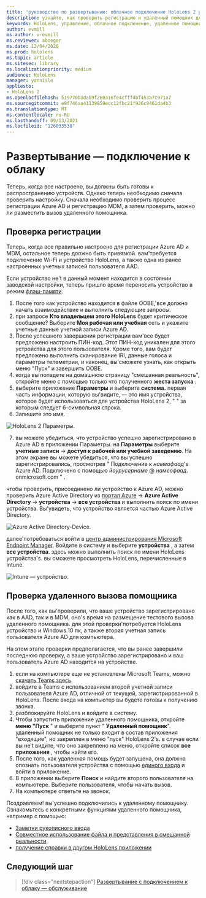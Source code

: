 ```yaml
---
title: 'руководство по развертыванию: облачное подключение HoloLens 2 развертывание в масштабе с помощью удаленного помощника — развертывание'
description: узнайте, как проверить регистрацию и удаленный помощник для HoloLens устройств в сети, подключенной к облаку.
keywords: HoloLens, управление, облачное подключение, удаленное помощник, AAD, Azure AD, MDM, управление мобильными устройствами
author: evmill
ms.author: v-evmill
ms.reviewer: aboeger
ms.date: 12/04/2020
ms.prod: hololens
ms.topic: article
ms.sitesec: library
ms.localizationpriority: medium
audience: HoloLens
manager: yannisle
appliesto:
- HoloLens 2
ms.openlocfilehash: 519770badab9f260316fe4cfff4bf453a7c971a7
ms.sourcegitcommit: e9f746aa41139859edc12fbc21f926c9461da4b3
ms.translationtype: MT
ms.contentlocale: ru-RU
ms.lasthandoff: 09/13/2021
ms.locfileid: "126033538"
---
```

# <a name="deploy---cloud-connected-guide"></a>Развертывание — подключение к облаку

Теперь, когда все настроено, вы должны быть готовы к распространению устройств. Однако теперь необходимо сначала проверить настройку. Сначала необходимо проверить процесс регистрации Azure AD и регистрацию MDM, а затем проверить, можно ли разместить вызов удаленного помощника.

## <a name="enrollment-validation"></a>Проверка регистрации

Теперь, когда все правильно настроено для регистрации Azure AD и MDM, остальное теперь должно быть привязкой. вам&#39;требуется подключение Wi-Fi и устройство HoloLens, а также одна из ранее настроенных учетных записей пользователя AAD.

Если устройство не&#39;t в данный момент находится в состоянии заводской настройки, теперь пришло время переносить устройство в режим [флэш-памяти](/hololens/hololens-recovery#clean-reflash-the-device).

1. После того как устройство находится в файле OOBE,&#39;все должно начать взаимодействие и выполнить следующие запросы. 
1. при запросе **Кто владельцем этого HoloLens** будет критическое сообщение? Выберите **Моя рабочая или учебная** сеть и укажите учетные данные учетной записи Azure AD.
1. После успешного завершения регистрации вам&#39;все будет предложено настроить ПИН-код. Этот ПИН-код уникален для этого устройства для этого пользователя. Кроме того, вам будет предложено выполнить сканирование IRI, данные голоса и параметры телеметрии, и наконец, вы&#39;сможете узнать, как открыть меню "Пуск" и завершить OOBE.
1. когда вы попадете на домашнюю страницу "смешанная реальность", откройте меню с помощью только что полученного **жеста запуска** .
1. выберите приложение **Параметры** и выберите **система.** первая часть информации, которую вы&#39;видите, — это имя устройства, которое будет использоваться для устройства HoloLens 2, &quot; &quot; за которым следует 6-символьная строка.
1. Запишите это имя.

![HoloLens 2 Параметры.](./images/hololens2-settings-about.jpg)

7. вы можете убедиться, что устройство успешно зарегистрировано в Azure AD в приложении Параметры. на **Параметры** выберите **учетные записи**  ->  **доступ к рабочей или учебной заведению**. На этом экране вы можете убедиться, что вы успешно зарегистрировались, просмотрев &quot; Подключение к _намеофаад_&#39;s Azure AD. Подключено с помощью _йоурусернаме_ @ _намеофаад_. onmicrosoft.com &quot; .


чтобы проверить, присоединено ли устройство к Azure AD, можно проверить Azure Active Directory из [портал Azure](https://portal.azure.com/#home)  ->  **Azure Active Directory**  ->  **устройства**  ->  **все устройства** и выполнить поиск по имени устройства. Вы&#39;увидеть, что устройство является частью Azure Active Directory.


![Azure Active Directory-Device.](./images/aad-enrollment.png)

далее&#39;потребоваться войти в [центр администрирования Microsoft Endpoint Manager](https://endpoint.microsoft.com/#home). Войдите в систему и выберите **устройства** , а затем **все устройства**. здесь можно выполнить поиск по имени HoloLens устройства&#39;s. вы сможете просмотреть HoloLens, перечисленные в Intune.

![Intune — устройство.](./images/endpoint-all-devices-enrolled.png)

## <a name="remote-assist-call-validation"></a>Проверка удаленного вызова помощника

После того, как вы&#39;проверили, что ваше устройство зарегистрировано как в AAD, так и в MDM, оно&#39;s время на размещение тестового вызова удаленного помощника. для этой проверки&#39;потребуется HoloLens устройство и Windows 10 пк, а также вторая учетная запись пользователя Azure AD для компьютера.

На этом этапе проверки предполагается, что вы ранее завершили последнюю проверку, а ваше устройство зарегистрировано и ваш пользователь Azure AD находится на устройстве.


1. если на компьютере еще не установлены Microsoft Teams, можно [скачать Teams здесь](https://www.microsoft.com/microsoft-365/microsoft-teams/download-app).
2. войдите в Teams с использованием второй учетной записи пользователя Azure AD, отличной от текущей, зарегистрированной в HoloLens. После входа на компьютер вы будете готовы к получению звонка.
3. разблокируйте HoloLens и войдите в систему.
4. Чтобы запустить приложение удаленного помощника, откройте **меню "Пуск** " и выберите пункт " **Удаленный помощник**". удаленный помощник не только входит в состав приложения "входящие", но закреплен в меню "пуск" HoloLens 2&#39;s. в случае если вы не&#39;t видите, что оно закреплено на меню, откройте список **все приложения** , чтобы найти его.
5. После того, как удаленная помощь будет запущена, она должна опознать пользователя устройства с помощью [единого входа](/azure/active-directory/manage-apps/what-is-single-sign-on) и войти в приложение.
6. В приложении выберите **Поиск** и найдите второго пользователя на компьютере. Выберите пользователя, чтобы начать вызов.
7. На компьютере ответьте на звонок.

Поздравляем! вы&#39;успешно подключились к удаленному помощнику. Ознакомьтесь с конкретными функциями удаленного помощника, например с помощью:

- [Заметки рукописного ввода](/dynamics365/mixed-reality/remote-assist/add-annotations-hololens)
- [Совместное использование файла и представления в смешанной реальности](/dynamics365/mixed-reality/remote-assist/display-save-files)
- [получение справки в другом HoloLens приложении](/dynamics365/mixed-reality/remote-assist/get-help-hololens-app-hololens)

## <a name="next-step"></a>Следующий шаг

> [!div class="nextstepaction"]
> [Развертывание с подключением к облаку — обслуживание](hololens2-cloud-connected-maintain.md)